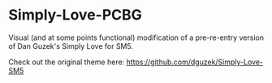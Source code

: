 # Simply-Love-PCBG
Visual (and at some points functional) modification of a pre-re-entry version of Dan Guzek's Simply Love for SM5.

Check out the original theme here: https://github.com/dguzek/Simply-Love-SM5
